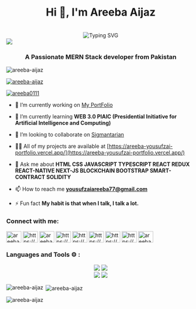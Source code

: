 <h1 align="center">Hi 👋, I'm Areeba Aijaz</h1>
<br>
<div align='center'><img align="center" src="https://readme-typing-svg.herokuapp.com?font=Fira+Code&weight=600&size=24&duration=3500&pause=500&color=1AA7EC&center=true&vCenter=true&width=435&lines=FULL+STACT+DEVELOPER+;MERN+STACK+DEVELOPER+;FRONTEND+DEVELOPER+;REACT+DEVELOPER+;WEB+DEVELOPER" alt="Typing SVG" /></div>
 <img src="https://media3.giphy.com/media/v1.Y2lkPTc5MGI3NjExbm0wYmZkMzh1bzljeHBkeTA3dzd4OWMyZmx3bW5nYmVhcTZucTRmMCZlcD12MV9pbnRlcm5hbF9naWZfYnlfaWQmY3Q9Zw/hpXdHPfFI5wTABdDx9/giphy.gif"/> 
<h3 align="center">A Passionate MERN Stack developer from Pakistan</h3>

<p align="left"> <img src="https://komarev.com/ghpvc/?username=areeba-aijaz&label=Profile%20views&color=0e75b6&style=flat" alt="areeba-aijaz" /> </p>

<p align="left"> <a href="https://github.com/ryo-ma/github-profile-trophy"><img src="https://github-profile-trophy.vercel.app/?username=areeba-aijaz" alt="areeba-aijaz" /></a> </p>

<p align="left"> <a href="https://twitter.com/areeba0111" target="blank"><img src="https://img.shields.io/twitter/follow/areeba0111?logo=twitter&style=for-the-badge" alt="areeba0111" /></a> </p>

- 🔭 I’m currently working on [My PortFolio](https://areeba-yousufzai-portfolio.vercel.app/)

- 🌱 I’m currently learning **WEB 3.0 PIAIC (Presidential Initiative for Artificial Intelligence and Computing)**

- 👯 I’m looking to collaborate on [Sigmantarian](sigmantarian.com)

- 👨‍💻 All of my projects are available at [https://areeba-yousufzai-portfolio.vercel.app/](https://areeba-yousufzai-portfolio.vercel.app/)

- 💬 Ask me about **HTML CSS JAVASCRIPT TYPESCRIPT REACT REDUX REACT-NATIVE NEXT-JS BLOCKCHAIN BOOTSTRAP SMART-CONTRACT SOLIDITY**

- 📫 How to reach me **yousufzaiareeba77@gmail.com**

- ⚡ Fun fact **My habit is that when I talk, I talk a lot.**

<h3 align="left">Connect with me:</h3>
<p align="left">
<a href="https://twitter.com/areeba0111" target="blank"><img align="center" src="https://raw.githubusercontent.com/rahuldkjain/github-profile-readme-generator/master/src/images/icons/Social/twitter.svg" alt="areeba0111" height="30" width="40" /></a>
<a href="https://linkedin.com/in/https://www.linkedin.com/in/areeba-aijaz-8aa2b0229/" target="blank"><img align="center" src="https://raw.githubusercontent.com/rahuldkjain/github-profile-readme-generator/master/src/images/icons/Social/linked-in-alt.svg" alt="https://www.linkedin.com/in/areeba-aijaz-8aa2b0229/" height="30" width="40" /></a>
<a href="https://stackoverflow.com/users/areeba yousufzai" target="blank"><img align="center" src="https://raw.githubusercontent.com/rahuldkjain/github-profile-readme-generator/master/src/images/icons/Social/stack-overflow.svg" alt="areeba yousufzai" height="30" width="40" /></a>
<a href="https://codesandbox.com/https://codesandbox.io/u/areeba-aijaz" target="blank"><img align="center" src="https://raw.githubusercontent.com/rahuldkjain/github-profile-readme-generator/master/src/images/icons/Social/codesandbox.svg" alt="https://codesandbox.io/u/areeba-aijaz" height="30" width="40" /></a>
<a href="https://fb.com/https://www.facebook.com/profile.php?id=100080928729160" target="blank"><img align="center" src="https://raw.githubusercontent.com/rahuldkjain/github-profile-readme-generator/master/src/images/icons/Social/facebook.svg" alt="https://www.facebook.com/profile.php?id=100080928729160" height="30" width="40" /></a>
<a href="https://instagram.com/https://www.instagram.com/areeba_yousufzai/" target="blank"><img align="center" src="https://raw.githubusercontent.com/rahuldkjain/github-profile-readme-generator/master/src/images/icons/Social/instagram.svg" alt="https://www.instagram.com/areeba_yousufzai/" height="30" width="40" /></a>
<a href="https://medium.com/https://medium.com/@yousufzaiareeba77" target="blank"><img align="center" src="https://raw.githubusercontent.com/rahuldkjain/github-profile-readme-generator/master/src/images/icons/Social/medium.svg" alt="https://medium.com/@yousufzaiareeba77" height="30" width="40" /></a>
<a href="https://www.youtube.com/c/https://www.youtube.com/channel/ucg8_wtmhesjobgcf5vl-qig" target="blank"><img align="center" src="https://raw.githubusercontent.com/rahuldkjain/github-profile-readme-generator/master/src/images/icons/Social/youtube.svg" alt="https://www.youtube.com/channel/ucg8_wtmhesjobgcf5vl-qig" height="30" width="40" /></a>
<a href="https://discord.gg/areebayousufzai" target="blank"><img align="center" src="https://raw.githubusercontent.com/rahuldkjain/github-profile-readme-generator/master/src/images/icons/Social/discord.svg" alt="areebayousufzai" height="30" width="40" /></a>
</p>

<h3 align="left">Languages and Tools ⚙️ : </h3>

<p align='center'>
<img src="https://skillicons.dev/icons?i=git,linux,c,css,js" />
<img src="https://skillicons.dev/icons?i=react,tailwind,nextjs,redux" />
<br>
<img src="https://skillicons.dev/icons?i=materialui,npm,ts,express,mongodb" />
<img src="https://skillicons.dev/icons?i=nodejs,postman,postgres,docker" />
	<!-- <a href="https://cloud.google.com/dialogflow" target="_blank" title="DialogFlow for ChatBots by Sir Inzamam"
		style="text-decoration: none;">
		<img src="./imgs/dialogflow.png" width="45px" />
	</a> -->
</p>
<p><img align="left" src="https://github-readme-stats.vercel.app/api/top-langs?username=areeba-aijaz&show_icons=true&locale=en&layout=compact" alt="areeba-aijaz" /></p>

<p>&nbsp;<img align="center" src="https://github-readme-stats.vercel.app/api?username=areeba-aijaz&show_icons=true&locale=en" alt="areeba-aijaz" /></p>

<p><img align="center" src="https://github-readme-streak-stats.herokuapp.com/?user=areeba-aijaz&" alt="areeba-aijaz" /></p>
